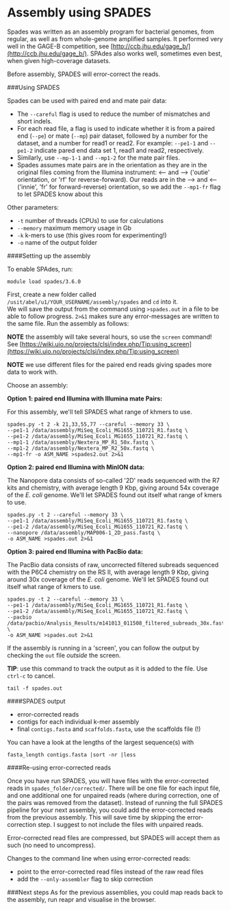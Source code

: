 Assembly using SPADES
=====================

Spades was written as an assembly program for bacterial genomes, from regular, as well as from whole-genome amplified samples. It performed very well in the GAGE-B competition, see [http://ccb.jhu.edu/gage_b/](http://ccb.jhu.edu/gage_b/). SPAdes also works well, sometimes even best, when given high-coverage datasets.

Before assembly, SPADES will error-correct the reads.

###Using SPADES

Spades can be used with paired end and mate pair data:

* The `--careful` flag is used to reduce the number of mismatches and short indels. 
* For each read file, a flag is used to indicate whether it is from a paired end (`--pe`) or mate (`--mp`) pair dataset, followed by a number for the dataset, and a number for read1 or read2. For example: `--pe1-1` and `--pe1-2` indicate pared end data set 1, read1 and read2, respectively.
* Similarly, use `--mp-1-1` and `--mp1-2` for the mate pair files. 
* Spades assumes mate pairs are in the orientation as they are in the original files coming from the Illumina instrument: <-- and --> ('outie' orientation, or 'rf' for reverse-forward). Our reads are in the --> and <-- ('innie', 'fr' for forward-reverse) orientation, so we add the `--mp1-fr` flag to let SPADES know about this
  
Other parameters:

* `-t` number of threads (CPUs) to use for calculations
* `--memory` maximum memory usage in Gb
* `-k` k-mers to use (this gives room for experimenting!)
* `-o` name of the output folder


####Setting up the assembly

To enable SPAdes, run:

```
module load spades/3.6.0
```

First, create a new folder called `/usit/abel/u1/YOUR_USERNAME/assembly/spades` and `cd` into it.  
We will save the output from the command using `>spades.out` in a file to be able to follow progress. `2>&1` makes sure any error-messages are written to the same file.
Run the assembly as follows:

**NOTE** the assembly will take several hours, so use the `screen` command! See [https://wiki.uio.no/projects/clsi/index.php/Tip:using_screen](https://wiki.uio.no/projects/clsi/index.php/Tip:using_screen)

**NOTE** we use different files for the paired end reads giving spades more data to work with.

Choose an assembly:

**Option 1: paired end Illumina with Illumina mate Pairs:**

For this assembly, we'll tell SPADES what range of khmers to use.

```
spades.py -t 2 -k 21,33,55,77 --careful --memory 33 \
--pe1-1 /data/assembly/MiSeq_Ecoli_MG1655_110721_R1.fastq \
--pe1-2 /data/assembly/MiSeq_Ecoli_MG1655_110721_R2.fastq \
--mp1-1 /data/assembly/Nextera_MP_R1_50x.fastq \
--mp1-2 /data/assembly/Nextera_MP_R2_50x.fastq \
--mp1-fr -o ASM_NAME >spades2.out 2>&1
```

**Option 2: paired end Illumina with MinION data:**

The Nanopore data consists of so-called '2D' reads sequenced with the R7 kits and chemistry, with average length 9 Kbp, giving around 54x coverage of the *E. coli* genome. We'll let SPADES found out itself what range of kmers to use.

```
spades.py -t 2 --careful --memory 33 \
--pe1-1 /data/assembly/MiSeq_Ecoli_MG1655_110721_R1.fastq \
--pe1-2 /data/assembly/MiSeq_Ecoli_MG1655_110721_R2.fastq \
--nanopore /data/assembly/MAP006-1_2D_pass.fastq \
-o ASM_NAME >spades.out 2>&1
```

**Option 3: paired end Illumina with PacBio data:**

The PacBio data consists of raw, uncorrected filtered subreads sequenced with the P6C4 chemistry on the RS II, with average length 9 Kbp, giving around 30x coverage of the *E. coli* genome. We'll let SPADES found out itself what range of kmers to use.

```
spades.py -t 2 --careful --memory 33 \
--pe1-1 /data/assembly/MiSeq_Ecoli_MG1655_110721_R1.fastq \
--pe1-2 /data/assembly/MiSeq_Ecoli_MG1655_110721_R2.fastq \
--pacbio /data/pacbio/Analysis_Results/m141013_011508_filtered_subreads_30x.fastq \
-o ASM_NAME >spades.out 2>&1
```

If the assembly is running in a 'screen', you can follow the output by checking the `out` file *outside* the screen.

**TIP**: use this command to track the output as it is added to the file. Use `ctrl-c` to cancel.

```
tail -f spades.out
```

####SPADES output
* error-corrected reads
* contigs for each individual k-mer assembly
* final `contigs.fasta` and `scaffolds.fasta`, use the scaffolds file (!)

You can have a look at the lengths of the largest sequence(s) with

```
fasta_length contigs.fasta |sort -nr |less
```


####Re-using error-corrected reads

Once you have run SPADES, you will have files with the error-corrected reads in `spades_folder/corrected/`. There will be one file for each input file, and one additional one for unpaired reads (where during correction, one of the pairs was removed from the dataset). Instead of running the full SPADES pipeline for your next assembly, you could add the error-corrected reads from the previous assembly. This will save time by skipping the error-correction step. I suggest to not include the files with unpaired reads.

Error-corrected read files are compressed, but SPADES will accept them as such (no need to uncompress).

Changes to the command line when using error-corrected reads:

* point to the error-corrected read files instead of the raw read files
* add the `--only-assembler` flag to skip correction

###Next steps
As for the previous assemblies, you could map reads back to the assembly, run reapr and visualise in the browser.
